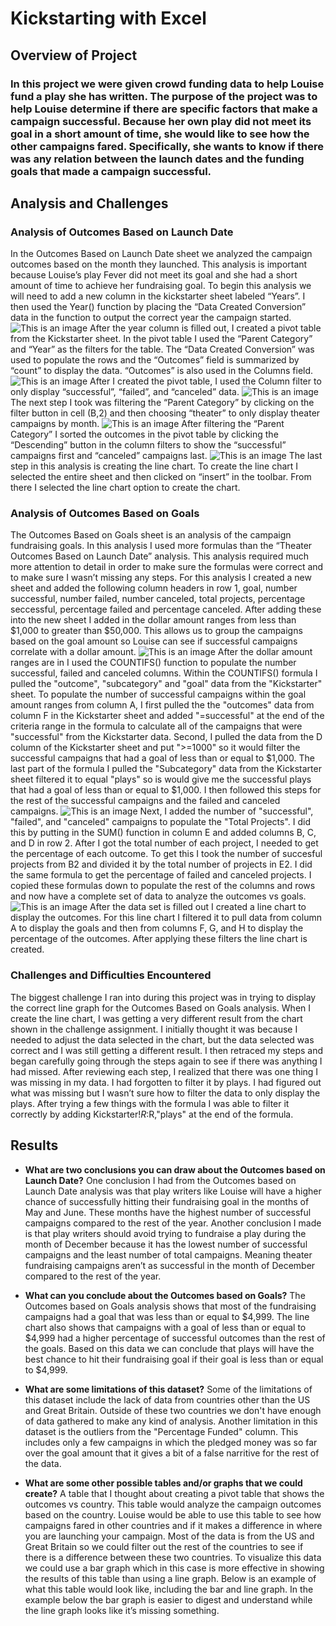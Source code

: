 # Kickstarting with Excel

## Overview of Project

### In this project we were given crowd funding data to help Louise fund a play she has written. The purpose of the project was to help Louise determine if there are specific factors that make a campaign successful. Because her own play did not meet its goal in a short amount of time, she would like to see how the other campaigns fared. Specifically, she wants to know if there was any relation between the launch dates and the funding goals that made a campaign successful. 

## Analysis and Challenges

### Analysis of Outcomes Based on Launch Date
In the Outcomes Based on Launch Date sheet we analyzed the campaign outcomes based on the month they launched. This analysis is important because Louise’s play Fever did not meet its goal and she had a short amount of time to achieve her fundraising goal. To begin this analysis we will need to add a new column in the kickstarter sheet labeled “Years”. I then used the Year() function by placing the “Data Created Conversion” data in the function to output the correct year the campaign started. 
![This is an image](https://github.com/MitchHardy/kickstarter-analysis/blob/main/Outcomes_vs_Launch_Step1.png) 
After the year column is filled out, I created a pivot table from the Kickstarter sheet. In the pivot table I used the “Parent Category” and “Year” as the filters for the table. The “Data Created Conversion” was used to populate the rows and the “Outcomes” field is summarized by “count” to display the data. “Outcomes” is also used in the Columns field. 
![This is an image](https://github.com/MitchHardy/kickstarter-analysis/blob/main/Outcomes_vs_Launch_Step2.png) 
After I created the pivot table, I used the Column filter to only display “successful”, “failed”, and “canceled” data. 
![This is an image](https://github.com/MitchHardy/kickstarter-analysis/blob/main/Outcomes_vs_Launch_Step3.png) 
The next step I took was filtering the “Parent Category” by clicking on the filter button in cell (B,2) and then choosing “theater” to only display theater campaigns by month. 
![This is an image](https://github.com/MitchHardy/kickstarter-analysis/blob/main/Outcomes_vs_Launch_Step4.png) 
After filtering the “Parent Category” I sorted the outcomes in the pivot table by clicking the “Descending” button in the column filters to show the “successful” campaigns first and “canceled” campaigns last. 
![This is an image](https://github.com/MitchHardy/kickstarter-analysis/blob/main/Outcomes_vs_Launch_Step5.png) 
The last step in this analysis is creating the line chart. To create the line chart I selected the entire sheet and then clicked on “insert” in the toolbar. From there I selected the line chart option to create the chart. 
 
### Analysis of Outcomes Based on Goals
The Outcomes Based on Goals sheet is an analysis of the campaign fundraising goals. In this analysis I used more formulas than the “Theater Outcomes Based on Launch Date” analysis. This analysis required much more attention to detail in order to make sure the formulas were correct and to make sure I wasn’t missing any steps. For this analysis I created a new sheet and added the following column headers in row 1, goal, number successful, number failed, number canceled, total projects, percentage seccessful, percentage failed and percentage canceled. After adding these into the new sheet I added in the dollar amount ranges from less than $1,000 to greater than $50,000. This allows us to group the campaigns based on the goal amount so Louise can see if successful campaigns correlate with a dollar amount. 
![This is an image](https://github.com/MitchHardy/kickstarter-analysis/blob/main/Outcomes_vs_Goals_Step1.png)
After the dollar amount ranges are in I used the COUNTIFS() function to populate the number successful, failed and canceled columns. Within the COUNTIFS() formula I pulled the "outcome", "subcategory" and "goal" data from the "Kickstarter" sheet. To populate the number of successful campaigns within the goal amount ranges from column A, I first pulled the the "outcomes" data from column F in the Kickstarter sheet and added "=successful" at the end of the criteria range in the formula to calculate all of the campaigns that were "successful" from the Kickstarter data. Second, I pulled the data from the D column of the Kickstarter sheet and put ">=1000" so it would filter the successful campaigns that had a goal of less than or equal to $1,000. The last part of the formula I pulled the "Subcategory" data from the Kickstarter sheet filtered it to equal "plays" so is would give me the successful plays that had a goal of less than or equal to $1,000. I then followed this steps for the rest of the successful campaigns and the failed and canceled campaigns. 
![This is an image](https://github.com/MitchHardy/kickstarter-analysis/blob/main/Outcomes_vs_Goals_Step2.png)
Next, I added the number of "successful", "failed", and "canceled" campaigns to populate the "Total Projects". I did this by putting in the SUM() function in column E and added columns B, C, and D in row 2. After I got the total number of each project, I needed to get the percentage of each outcome. To get this I took the number of succesful projects from B2 and divided it by the total number of projects in E2. I did the same formula to get the percentage of failed and canceled projects. I copied these formulas down to populate the rest of the columns and rows and now have a complete set of data to analyze the outcomes vs goals. 
![This is an image](https://github.com/MitchHardy/kickstarter-analysis/blob/main/Outcomes_vs_Goals_Step3.png)
After the data set is filled out I created a line chart to display the outcomes. For this line chart I filtered it to pull data from column A to display the goals and then from columns F, G, and H to display the percentage of the outcomes. After applying these filters the line chart is created.

### Challenges and Difficulties Encountered
The biggest challenge I ran into during this project was in trying to display the correct line graph for the Outcomes Based on Goals analysis. When I create the line chart, I was getting a very different result from the chart shown in the challenge assignment. I initially thought it was because I needed to adjust the data selected in the chart, but the data selected was correct and I was still getting a different result. I then retraced my steps and began carefully going through the steps again to see if there was anything I had missed. After reviewing each step, I realized that there was one thing I was missing in my data. I had forgotten to filter it by plays. I had figured out what was missing but I wasn’t sure how to filter the data to only display the plays. After trying a few things with the formula I was able to filter it correctly by adding Kickstarter!$R:$R,"plays" at the end of the formula. 

## Results

- **What are two conclusions you can draw about the Outcomes based on Launch Date?** One conclusion I had from the Outcomes based on Launch Date analysis was that play writers like Louise will have a higher chance of successfully hitting their fundraising goal in the months of May and June. These months have the highest number of successful campaigns compared to the rest of the year. Another conclusion I made is that play writers should avoid trying to fundraise a play during the month of December because it has the lowest number of successful campaigns and the least number of total campaigns. Meaning theater fundraising campaigns aren’t as successful in the month of December compared to the rest of the year. 

- **What can you conclude about the Outcomes based on Goals?** The Outcomes based on Goals analysis shows that most of the fundraising campaigns had a goal that was less than or equal to $4,999. The line chart also shows that campaigns with a goal of less than or equal to $4,999 had a higher percentage of successful outcomes than the rest of the goals. Based on this data we can conclude that plays will have the best chance to hit their fundraising goal if their goal is less than or equal to $4,999. 

- **What are some limitations of this dataset?** Some of the limitations of this dataset include the lack of data from countries other than the US and Great Britain. Outside of these two countries we don't have enough of data gathered to make any kind of analysis. Another limitation in this dataset is the outliers from the "Percentage Funded" column. This includes only a few campaigns in which the pledged money was so far over the goal amount that it gives a bit of a false narritive for the rest of the data. 

- **What are some other possible tables and/or graphs that we could create?** A table that I thought about creating a pivot table that shows the outcomes vs country. This table would analyze the campaign outcomes based on the country. Louise would be able to use this table to see how campaigns fared in other countries and if it makes a difference in where you are launching your campaign. Most of the data is from the US and Great Britain so we could filter out the rest of the countries to see if there is a difference between these two countries. To visualize this data we could use a bar graph which in this case is more effective in showing the results of this table than using a line graph. Below is an example of what this table would look like, including the bar and line graph. In the example below the bar graph is easier to digest and understand while the line graph looks like it’s missing something.
